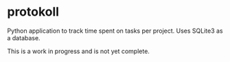 # protokoll
Python application to track time spent on tasks per project. Uses SQLite3 as a database.

This is a work in progress and is not yet complete.
